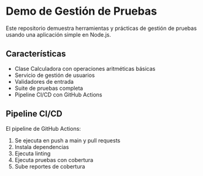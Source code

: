 
# Demo de Gestión de Pruebas

Este repositorio demuestra herramientas y prácticas de gestión de pruebas usando una aplicación simple en Node.js.

## Características

- Clase Calculadora con operaciones aritméticas básicas
- Servicio de gestión de usuarios
- Validadores de entrada
- Suite de pruebas completa
- Pipeline CI/CD con GitHub Actions

## Pipeline CI/CD

El pipeline de GitHub Actions:
1. Se ejecuta en push a main y pull requests
2. Instala dependencias
3. Ejecuta linting
4. Ejecuta pruebas con cobertura
5. Sube reportes de cobertura